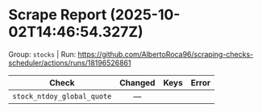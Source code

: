 # Scrape Report (2025-10-02T14:46:54.327Z)

Group: `stocks`  |  Run: https://github.com/AlbertoRoca96/scraping-checks-scheduler/actions/runs/18196526861

| Check | Changed | Keys | Error |
|---|:---:|:--|:--|
| `stock_ntdoy_global_quote` | — |  |  |
